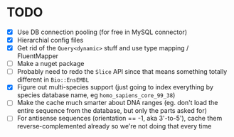 # TODO

- [x] Use DB connection pooling (for free in MySQL connector)
- [x] Hierarchial config files
- [x] Get rid of the `Query<dynamic>` stuff and use type mapping / FluentMapper
- [ ] Make a nuget package
- [ ] Probably need to redo the `Slice` API since that means something totally different in `Bio::EnsEMBL`
- [x] Figure out multi-species support (just going to index everything by species database name, eg `homo_sapiens_core_99_38`)
- [ ] Make the cache much smarter about DNA ranges (eg. don't load the entire sequence from the database, but only the parts asked for)
- [ ] For antisense sequences (orientation == -1, aka 3'-to-5'), cache them reverse-complemented already so we're not doing that every time
